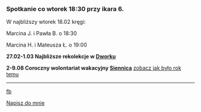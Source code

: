 ### Spotkanie co wtorek 18:30 przy ikara 6.

W najbliższy wtorek 18.02 kręgi:<br>

Marcina J. i Pawła B. o 18:30<br>

Marcina H. i Mateusza Ł. o 19:00

**27.02-1.03 Najbliższe rekolekcje w [Dworku](https://goo.gl/maps/iMpisaQaSDbGV1T49)**

**2-9.08 Coroczny wolontariat wakacyjny [Siennica](https://goo.gl/maps/oir1wwNkufv1N8h68)**
[zobacz jak było rok temu](https://youtu.be/uP36kN5RhqY)

------
[fb](https://www.facebook.com/%C5%9Awi%C4%99to%C5%9B%C4%87-w-wielkim-mie%C5%9Bcie-100984374613925/?modal=admin_todo_tour)

<a href="mailto:marcin.jagielowicz@gmail.com">Napisz do mnie</a>
